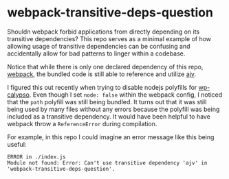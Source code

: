 # webpack-transitive-deps-question

Shouldn webpack forbid applications from directly depending on its transitive dependencies? This repo serves as a minimal example of how allowing usage of transitive dependencies can be confusing and accidentally allow for bad patterns to linger within a codebase.



Notice that while there is only one declared dependency of this repo, [webpack](https://github.com/webpack/webpack), the bundled code is still able to reference and utilize [ajv](https://github.com/epoberezkin/ajv).



I figured this out recently when trying to disable nodejs polyfills for [wp-calypso]().  Even though I set `node: false` within the webpack config, I noticed that the `path` polyfill was still being bundled. It turns out that it was still being used by many files without any errors because the polyfill was being included as a transitive dependency.  It would have been helpful to have webpack throw a `ReferenceError` during compilation.  



For example, in this repo I could imagine an error message like this being useful:

```
ERROR in ./index.js
Module not found: Error: Can't use transitive dependency 'ajv' in 'webpack-transitive-deps-question'.
```

